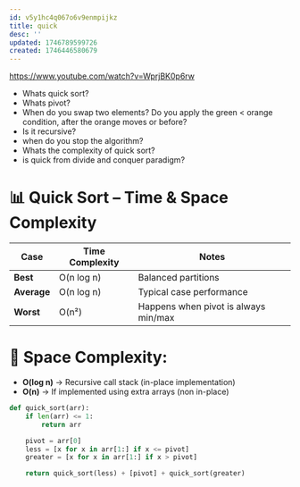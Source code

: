 ```yaml
---
id: v5y1hc4q067o6v9enmpijkz
title: quick
desc: ''
updated: 1746789599726
created: 1746446580679
---
```


https://www.youtube.com/watch?v=WprjBK0p6rw

- Whats quick sort?
- Whats pivot?
- When do you swap two elements? Do you apply the green < orange condition, after the orange moves or before?
- Is it recursive?
- when do you stop the algorithm?
- Whats the complexity of quick sort?
- is quick from divide and conquer paradigm?


# 📊 Quick Sort – Time & Space Complexity
| Case        | Time Complexity | Notes                                       |
|-------------|------------------|---------------------------------------------|
| **Best**    | O(n log n)       | Balanced partitions                         |
| **Average** | O(n log n)       | Typical case performance                    |
| **Worst**   | O(n²)            | Happens when pivot is always min/max        |

# 🧮 Space Complexity:
- **O(log n)** → Recursive call stack (in-place implementation)
- **O(n)** → If implemented using extra arrays (non in-place)

```python
def quick_sort(arr):
    if len(arr) <= 1:
        return arr

    pivot = arr[0]
    less = [x for x in arr[1:] if x <= pivot]
    greater = [x for x in arr[1:] if x > pivot]

    return quick_sort(less) + [pivot] + quick_sort(greater)
```